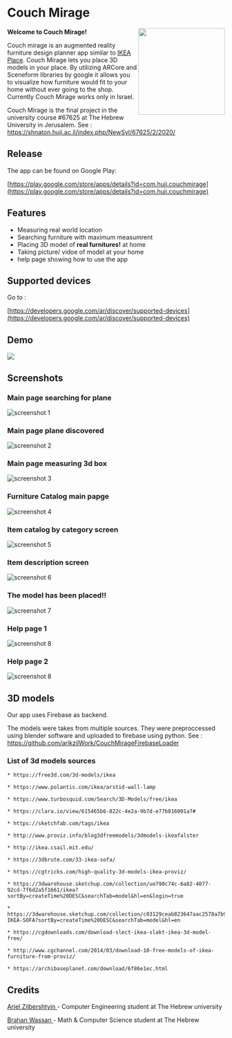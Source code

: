 # Couch Mirage

<img src="docs/images/logo.png" width="200" align="right" />

<b>Welcome to Couch Mirage!</b>


Couch mirage is an augmented reality furniture design planner app similar to [IKEA Place](https://play.google.com/store/apps/details?id=com.inter_ikea.place&hl=en_US).
Couch Mirage lets you place 3D models in your place.
By utilizing ARCore and Sceneform libraries by google it allows you to visualize how furniture would
 fit to your home without ever going to the shop.   
Currently Couch Mirage works only in Israel.


Couch Mirage is the final project in the university course #67625 at The Hebrew University in Jerusalem.
See : https://shnaton.huji.ac.il/index.php/NewSyl/67625/2/2020/

## Release
The app can be found on Google Play:

[https://play.google.com/store/apps/details?id=com.huji.couchmirage](https://play.google.com/store/apps/details?id=com.huji.couchmirage)

## Features
- Measuring real world  location
- Searching furniture with  maximum measumrent
- Placing 3D model of <b>real furnitures!</b>  at home
- Taking picture/ vidoe of model at your home
- help page showing how to use the app

## Supported devices

Go to :

[https://developers.google.com/ar/discover/supported-devices](https://developers.google.com/ar/discover/supported-devices)



## Demo
![](docs/images/demo_1.gif)

## Screenshots

### Main page searching for plane
![screenshot 1](docs/images/screenshot_1.jpeg)
### Main page plane discovered
![screenshot 2](docs/images/screenshot_2.jpeg)
### Main page measuring 3d box
![screenshot 3](docs/images/screenshot_3.jpeg)
### Furniture Catalog main papge
![screenshot 4](docs/images/screenshot_4.jpeg)
### Item catalog by category screen
![screenshot 5](docs/images/screenshot_5.jpeg)
### Item description screen
![screenshot 6](docs/images/screenshot_6.jpeg)
### The model has been placed!!
![screenshot 7](docs/images/screenshot_7.jpeg)

### Help page 1
![screenshot 8](docs/images/screenshot_8.jpeg)

### Help page 2
![screenshot 8](docs/images/screenshot_9.jpeg)

## 3D models
Our app uses Firebase as backend.

The models were takes from multiple sources.
They were preproccessed using blender software and uploaded to firebase using python.
See : https://github.com/arikzilWork/CouchMirageFirebaseLoader

### List of 3d models sources
    * https://free3d.com/3d-models/ikea

    * https://www.polantis.com/ikea/arstid-wall-lamp

    * https://www.turbosquid.com/Search/3D-Models/free/ikea

    * https://clara.io/view/615465b6-822c-4e2a-9b7d-e77b816001a7#

    * https://sketchfab.com/tags/ikea

    * http://www.proviz.info/blog3dfreemodels/3dmodels-ikeafalster

    * http://ikea.csail.mit.edu/

    * https://3dbrute.com/33-ikea-sofa/

    * https://cgtricks.com/high-quality-3d-models-ikea-proviz/

    * https://3dwarehouse.sketchup.com/collection/ue790c74c-6a82-4077-92cd-7f6d2a5f1661/ikea?sortBy=createTime%20DESC&searchTab=model&hl=en&login=true

    * https://3dwarehouse.sketchup.com/collection/c03129ceab823647aac2578a7b9ddb8c/2-IKEA-SOFA?sortBy=createTime%20DESC&searchTab=model&hl=en

    * https://cgdownloads.com/download-slect-ikea-slakt-ikea-3d-model-free/

    * http://www.cgchannel.com/2014/03/download-10-free-models-of-ikea-furniture-from-proviz/

    * https://archibaseplanet.com/download/6f86e1ec.html

## Credits
[Ariel Zilbershtyin ](https://www.linkedin.com/in/ariel-zilberstein-cmc/)- Computer Engineering student at The Hebrew university

[Brahan Wassan  ](https://www.linkedin.com/in/brahan-wassan/)- Math & Computer Science student at The Hebrew university
